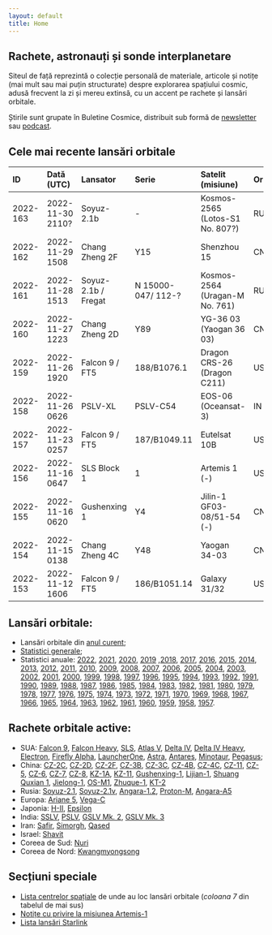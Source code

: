 ```yaml
---
layout: default
title: Home
---
```


## Rachete, astronauți și sonde interplanetare
Siteul de față reprezintă o colecție personală de materiale, articole și notițe (mai mult sau mai puțin structurate) despre explorarea spațiului cosmic, adusă frecvent la zi și mereu extinsă, cu un accent pe rachete și lansări orbitale.

Știrile sunt grupate în Buletine Cosmice, distribuit sub formă de [newsletter](https://buletin.parsec.ro/) sau [podcast](https://www.anchor.fm/buletin).

## Cele mai recente lansări orbitale

| ID       | Dată (UTC)       | Lansator            | Serie              | Satelit (misiune)               | Or   | Centru       |
|:---------|:-----------------|:--------------------|:-------------------|:--------------------------------|:-----|:-------------|
| 2022-163 | 2022-11-30 2110? | Soyuz-2.1b          | -                  | Kosmos-2565 (Lotos-S1 No. 807?) | RU   | GIK-1+LC43/4 |
| 2022-162 | 2022-11-29 1508  | Chang Zheng 2F      | Y15                | Shenzhou 15                     | CN   | JQ+LC43/91   |
| 2022-161 | 2022-11-28 1513  | Soyuz-2.1b / Fregat | N 15000-047/ 112-? | Kosmos-2564 (Uragan-M No. 761)  | RU   | GIK-1+LC43/4 |
| 2022-160 | 2022-11-27 1223  | Chang Zheng 2D      | Y89                | YG-36 03 (Yaogan 36 03)         | CN   | XSC+-        |
| 2022-159 | 2022-11-26 1920  | Falcon 9 / FT5      | 188/B1076.1        | Dragon CRS-26 (Dragon C211)     | US   | KSC+LC39A    |
| 2022-158 | 2022-11-26 0626  | PSLV-XL             | PSLV-C54           | EOS-06 (Oceansat-3)             | IN   | SHAR+FLP     |
| 2022-157 | 2022-11-23 0257  | Falcon 9 / FT5      | 187/B1049.11       | Eutelsat 10B                    | US   | CC+LC40      |
| 2022-156 | 2022-11-16 0647  | SLS Block 1         | 1                  | Artemis 1 (-)                   | US   | KSC+LC39B    |
| 2022-155 | 2022-11-16 0620  | Gushenxing 1        | Y4                 | Jilin-1 GF03-08/51-54 (-)       | CN   | JQ+LC43/95?  |
| 2022-154 | 2022-11-15 0138  | Chang Zheng 4C      | Y48                | Yaogan 34-03                    | CN   | JQ+LC43/94   |
| 2022-153 | 2022-11-12 1606  | Falcon 9 / FT5      | 186/B1051.14       | Galaxy 31/32                    | US   | CC+LC40      |

## Lansări orbitale:
- Lansări orbitale din [anul curent](y/2022);
- [Statistici generale](y/totalorbital);
- Statistici anuale: [2022](y/2022), [2021](y/2021), [2020](y/2020), [2019](y/2019) ,[2018](y/2018), [2017](y/2017), [2016](y/2016), [2015](y/2015), [2014](y/2014), [2013](y/2013), [2012](y/2012), [2011](y/2011), [2010](y/2010), [2009](y/2009), [2008](y/2008), [2007](y/2007), [2006](y/2006), [2005](y/2005), [2004](y/2004), [2003](y/2003), [2002](y/2002), [2001](y/2001), [2000](y/2000), [1999](y/1999), [1998](y/1998), [1997](y/1997), [1996](y/1996), [1995](y/1995), [1994](y/1994), [1993](y/1993), [1992](y/1992), [1991](y/1991), [1990](y/1990), [1989](y/1989), [1988](y/1988), [1987](y/1987), [1986](y/1986), [1985](y/1985), [1984](y/1984), [1983](y/1983), [1982](y/1982), [1981](y/1981), [1980](y/1980), [1979](y/1979), [1978](y/1978), [1977](y/1977), [1976](y/1976), [1975](y/1975), [1974](y/1974), [1973](y/1973), [1972](y/1972), [1971](y/1971), [1970](y/1970), [1969](y/1969), [1968](y/1968), [1967](y/1967), [1966](y/1966), [1965](y/1965), [1964](y/1964), [1963](y/1963), [1962](y/1962), [1961](y/1961), [1960](y/1960), [1959](y/1959), [1958](y/1958), [1957](y/1957).

## Rachete orbitale active:
- SUA: [Falcon 9](r/falcon9), [Falcon Heavy](r/falconh), [SLS](r/sls), [Atlas V](r/atlasv), [Delta IV](r/delta4), [Delta IV Heavy](r/delta4h), [Electron](r/electron), [Firefly Alpha](r/fireflya), [LauncherOne](r/launcherone), [Astra](r/astra), [Antares](r/antares), [Minotaur](r/minotaur), [Pegasus](r/pegasus);
- China: [CZ-2C](r/cz2c), [CZ-2D](r/cz2d), [CZ-2F](r/cz2f), [CZ-3B](r/cz3b), [CZ-3C](r/cz3c), [CZ-4B](r/cz4b), [CZ-4C](r/cz4c), [CZ-11](r/cz11), [CZ-5](r/cz5), [CZ-6](r/cz6), [CZ-7](r/cz7), [CZ-8](r/cz8), [KZ-1A](r/kz1a), [KZ-11](r/kz11), [Gushenxing-1](r/gushenxing), [Lijian-1](r/lijian), [Shuang Quxian 1](r/sq1), [Jielong-1](r/jielong), [OS-M1](r/osm1), [Zhuque-1](r/zhuque1), [KT-2](r/kt2)
- Rusia: [Soyuz-2.1](r/soyuz21), [Soyuz-2.1v](r/soyuz21v), [Angara-1.2](r/angara12), [Proton-M](r/protonm), [Angara-A5](r/angaraa5)
- Europa: [Ariane 5](r/ariane5), [Vega-C](r/vegac)
- Japonia: [H-II](r/hii), [Epsilon](r/epsilon)
- India: [SSLV](r/sslv), [PSLV](r/pslv), [GSLV Mk. 2](r/gslvmk2), [GSLV Mk. 3](r/gslvmk3)
- Iran: [Safir](r/safir), [Simorgh](r/simorgh), [Qased](r/qased)
- Israel: [Shavit](r/shavit)
- Coreea de Sud: [Nuri](r/nuri)
- Coreea de Nord: [Kwangmyongsong](r/kwangmyongsong)

## Secțiuni speciale
- [Lista centrelor spațiale](v/legenda) de unde au loc lansări orbitale (*coloana 7* din tabelul de mai sus)
- [Notițe cu privire la misiunea Artemis-1](v/artemis1)
- [Lista lansări Starlink](v/starlink)
